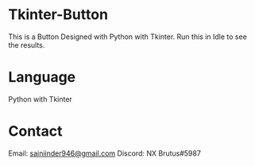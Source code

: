 # Tkinter-Button
This is a Button Designed with Python with Tkinter. Run this in Idle to see the results.

# Language
Python with Tkinter

# Contact 
Email: sainiinder946@gmail.com
Discord: NX Brutus#5987

